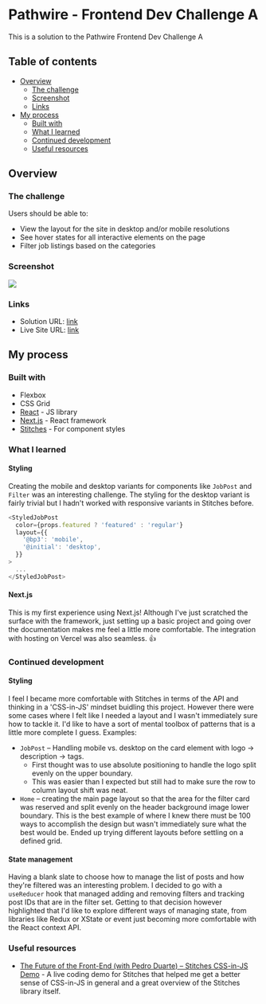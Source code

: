 # Pathwire - Frontend Dev Challenge A

This is a solution to the Pathwire Frontend Dev Challenge A

## Table of contents

- [Overview](#overview)
  - [The challenge](#the-challenge)
  - [Screenshot](#screenshot)
  - [Links](#links)
- [My process](#my-process)
  - [Built with](#built-with)
  - [What I learned](#what-i-learned)
  - [Continued development](#continued-development)
  - [Useful resources](#useful-resources)

## Overview

### The challenge

Users should be able to:

- View the layout for the site in desktop and/or mobile resolutions
- See hover states for all interactive elements on the page
- Filter job listings based on the categories

### Screenshot

![](./screenshot.jpg)

### Links

- Solution URL: [link](https://github.com/rlittle-code-test/FE-Dev-Challenge-A/tree/main/jobs-list)
- Live Site URL: [link](https://fe-dev-challenge-a-q8sm9yuhs-rlittle-code-test.vercel.app/)

## My process

### Built with

- Flexbox
- CSS Grid
- [React](https://reactjs.org/) - JS library
- [Next.js](https://nextjs.org/) - React framework
- [Stitches](https://github.com/modulz/stitches) - For component styles

### What I learned

#### Styling

Creating the mobile and desktop variants for components like `JobPost` and `Filter` was an interesting challenge. The styling for the desktop variant is fairly trivial but I hadn't worked with responsive variants in Stitches before.

```js
<StyledJobPost
  color={props.featured ? 'featured' : 'regular'}
  layout={{
    '@bp3': 'mobile',
    '@initial': 'desktop',
  }}
>
  ...
</StyledJobPost>
```

#### Next.js

This is my first experience using Next.js! Although I've just scratched the surface with the framework, just setting up a basic project and going over the documentation makes me feel a little more comfortable. The integration with hosting on Vercel was also seamless. :+1:

### Continued development

#### Styling

I feel I became more comfortable with Stitches in terms of the API and thinking in a 'CSS-in-JS' mindset buidling this project. However there were some cases where I felt like I needed a layout and I wasn't immediately sure how to tackle it. I'd like to have a sort of mental toolbox of patterns that is a little more complete I guess. Examples:

- `JobPost` – Handling mobile vs. desktop on the card element with logo -> description -> tags.
  - First thought was to use absolute positioning to handle the logo split evenly on the upper boundary.
  - This was easier than I expected but still had to make sure the row to column layout shift was neat.
- `Home` – creating the main page layout so that the area for the filter card was reserved and split evenly on the header background image lower boundary. This is the best example of where I knew there must be 100 ways to accomplish the design but wasn't immediately sure what the best would be. Ended up trying different layouts before settling on a defined grid.

#### State management

Having a blank slate to choose how to manage the list of posts and how they're filtered was an interesting problem. I decided to go with a `useReducer` hook that managed adding and removing filters and tracking post IDs that are in the filter set. Getting to that decision however highlighted that I'd like to explore different ways of managing state, from libraries like Redux or XState or event just becoming more comfortable with the React context API.

### Useful resources

- [The Future of the Front-End (with Pedro Duarte) – Stitches CSS-in-JS Demo](https://www.youtube.com/watch?v=Gw28VgyKGkw) - A live coding demo for Stitches that helped me get a better sense of CSS-in-JS in general and a great overview of the Stitches library itself.
